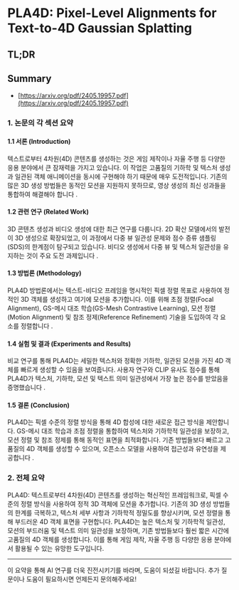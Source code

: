 # PLA4D: Pixel-Level Alignments for Text-to-4D Gaussian Splatting
## TL;DR
## Summary
- [https://arxiv.org/pdf/2405.19957.pdf](https://arxiv.org/pdf/2405.19957.pdf)

### 1. 논문의 각 섹션 요약

#### 1.1 서론 (Introduction)
텍스트로부터 4차원(4D) 콘텐츠를 생성하는 것은 게임 제작이나 자율 주행 등 다양한 응용 분야에서 큰 잠재력을 가지고 있습니다. 이 작업은 고품질의 기하학 및 텍스처 생성과 일관된 객체 애니메이션을 동시에 구현해야 하기 때문에 매우 도전적입니다. 기존의 많은 3D 생성 방법들은 동적인 모션을 지원하지 못하므로, 영상 생성의 최신 성과들을 통합하여 해결해야 합니다 .

#### 1.2 관련 연구 (Related Work)
3D 콘텐츠 생성과 비디오 생성에 대한 최근 연구를 다룹니다. 2D 확산 모델에서의 발전이 3D 생성으로 확장되었고, 이 과정에서 다중 뷰 일관성 문제와 점수 증류 샘플링(SDS)의 한계점이 탐구되고 있습니다. 비디오 생성에서 다중 뷰 및 텍스처 일관성을 유지하는 것이 주요 도전 과제입니다 .

#### 1.3 방법론 (Methodology)
PLA4D 방법론에서는 텍스트-비디오 프레임을 명시적인 픽셀 정렬 목표로 사용하여 정적인 3D 객체를 생성하고 여기에 모션을 추가합니다. 이를 위해 초점 정렬(Focal Alignment), GS-메시 대조 학습(GS-Mesh Contrastive Learning), 모션 정렬(Motion Alignment) 및 참조 정제(Reference Refinement) 기술을 도입하여 각 요소를 정렬합니다  .

#### 1.4 실험 및 결과 (Experiments and Results)
비교 연구를 통해 PLA4D는 세밀한 텍스처와 정확한 기하학, 일관된 모션을 가진 4D 객체를 빠르게 생성할 수 있음을 보여줍니다. 사용자 연구와 CLIP 유사도 점수를 통해 PLA4D가 텍스처, 기하학, 모션 및 텍스트 의미 일관성에서 가장 높은 점수를 받았음을 증명했습니다 .

#### 1.5 결론 (Conclusion)
PLA4D는 픽셀 수준의 정렬 방식을 통해 4D 합성에 대한 새로운 접근 방식을 제안합니다. GS-메시 대조 학습과 초점 정렬을 통합하여 텍스처와 기하학적 일관성을 보장하고, 모션 정렬 및 참조 정제를 통해 동적인 표면을 최적화합니다. 기존 방법들보다 빠르고 고품질의 4D 객체를 생성할 수 있으며, 오픈소스 모델을 사용하여 접근성과 유연성을 제공합니다  .

### 2. 전체 요약

PLA4D: 텍스트로부터 4차원(4D) 콘텐츠를 생성하는 혁신적인 프레임워크로, 픽셀 수준의 정렬 방식을 사용하여 정적 3D 객체에 모션을 추가합니다. 기존의 3D 생성 방법들의 한계를 극복하고, 텍스처 세부 사항과 기하학적 정밀도를 향상시키며, 모션 정렬을 통해 부드러운 4D 객체 표면을 구현합니다. PLA4D는 높은 텍스처 및 기하학적 일관성, 모션의 부드러움 및 텍스트 의미 일관성을 보장하며, 기존 방법들보다 훨씬 짧은 시간에 고품질의 4D 객체를 생성합니다. 이를 통해 게임 제작, 자율 주행 등 다양한 응용 분야에서 활용될 수 있는 유망한 도구입니다.

--- 

이 요약을 통해 AI 연구를 더욱 진전시키기를 바라며, 도움이 되셨길 바랍니다. 추가 질문이나 도움이 필요하시면 언제든지 문의해주세요!